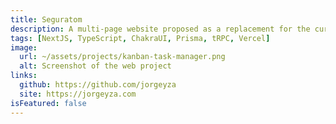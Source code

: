 ```yaml
---
title: Seguratom
description: A multi-page website proposed as a replacement for the current one. All the content is managed with Strapi, a headless CMS
tags: [NextJS, TypeScript, ChakraUI, Prisma, tRPC, Vercel]
image:
  url: ~/assets/projects/kanban-task-manager.png
  alt: Screenshot of the web project
links:
  github: https://github.com/jorgeyza
  site: https://jorgeyza.com
isFeatured: false
---
```

